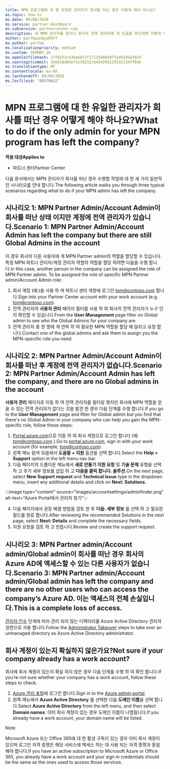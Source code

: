 ```yaml
---
title: MPN 프로그램에 대 한 유일한 관리자가 회사를 떠난 경우 어떻게 해야 하나요?
ms.topic: how-to
ms.date: 09/08/2020
ms.service: partner-dashboard
ms.subservice: partnercenter-csp
description: 새 MPN 관리자를 찾거나 회사의 전역 관리자에 게 도움을 받으려면 어떻게 해야 하는지 알아보세요. 또한 새 파트너 센터 전역 관리자를 추가 하는 방법에 대해 알아봅니다.
author: parthpandyaMSFT
ms.author: parthp
ms.localizationpriority: medium
ms.custom: SEOMAY.20
ms.openlocfilehash: 1ff6252ce36e68f2f17115460a97fa4928daf029
ms.sourcegitcommit: 3a9318d0de7a159215cb454295125532134ff8de
ms.translationtype: MT
ms.contentlocale: ko-KR
ms.lasthandoff: 09/09/2020
ms.locfileid: "89570632"
---
```

# <a name="what-to-do-if-the-only-admin-for-your-mpn-program-has-left-the-company"></a><span data-ttu-id="2e98e-103">MPN 프로그램에 대 한 유일한 관리자가 회사를 떠난 경우 어떻게 해야 하나요?</span><span class="sxs-lookup"><span data-stu-id="2e98e-103">What to do if the only admin for your MPN program has left the company?</span></span>

<span data-ttu-id="2e98e-104">**적용 대상**</span><span class="sxs-lookup"><span data-stu-id="2e98e-104">**Applies to**</span></span>

- <span data-ttu-id="2e98e-105">파트너 센터</span><span class="sxs-lookup"><span data-stu-id="2e98e-105">Partner Center</span></span>

<span data-ttu-id="2e98e-106">다음 문서에서는 MPN 관리자가 회사를 떠난 경우 수행할 작업에 대 한 세 가지 일반적인 시나리오를 안내 합니다.</span><span class="sxs-lookup"><span data-stu-id="2e98e-106">The following article walks you through three typical scenarios regarding what to do if your MPN admin has left the company.</span></span>

## <a name="scenario-1-mpn-partner-adminaccount-admin-has-left-the-company-but-there-are-still-global-admins-in-the-account"></a><span data-ttu-id="2e98e-107">시나리오 1: MPN Partner Admin/Account Admin이 회사를 떠난 상태 이지만 계정에 전역 관리자가 있습니다.</span><span class="sxs-lookup"><span data-stu-id="2e98e-107">Scenario 1: MPN Partner Admin/Account Admin has left the company but there are still Global Admins in the account</span></span>

<span data-ttu-id="2e98e-108">이 경우 회사의 다른 사용자에 게 MPN Partner admin의 역할을 할당할 수 있습니다. 특정 MPN 파트너 관리자/계정 관리자 역할의 역할을 할당 하려면 다음을 수행 합니다.</span><span class="sxs-lookup"><span data-stu-id="2e98e-108">In this case, another person in the company can be assigned the role of MPN Partner admin. To be assigned the role of specific MPN Partner admin/Account Admin role:</span></span>

1. <span data-ttu-id="2e98e-109">회사 계정 (예:)을 사용 하 여 파트너 센터 계정에 로그인 tom@contoso.com 합니다.</span><span class="sxs-lookup"><span data-stu-id="2e98e-109">Sign into your Partner Center account with your work account (e.g. tom@contoso.com).</span></span>
1. <span data-ttu-id="2e98e-110">전역 관리자의 **사용자 관리** 페이지 필터를 사용 하 여 회사의 전역 관리자가 누구 인지 확인할 수 있습니다.</span><span class="sxs-lookup"><span data-stu-id="2e98e-110">From the **User Management** page filter on Global admin to see who the Global Admins for your company are.</span></span> 
1. <span data-ttu-id="2e98e-111">전역 관리자 중 한 명에 게 연락 하 여 필요한 MPN 역할을 할당 해 달라고 요청 합니다.</span><span class="sxs-lookup"><span data-stu-id="2e98e-111">Contact one of the global admins and ask them to assign you the MPN-specific role you need.</span></span> 

## <a name="scenario-2-mpn-partner-adminaccount-admin-has-left-the-company-and-there-are-no-global-admins-in-the-account"></a><span data-ttu-id="2e98e-112">시나리오 2: MPN Partner Admin/Account Admin이 회사를 떠난 후 계정에 전역 관리자가 없습니다.</span><span class="sxs-lookup"><span data-stu-id="2e98e-112">Scenario 2: MPN Partner Admin/Account Admin has left the company, and there are no Global admins in the account</span></span> 

<span data-ttu-id="2e98e-113">**사용자 관리** 페이지로 이동 하 여 전역 관리자를 필터링 했지만 회사에 MPN 역할을 얻을 수 있는 전역 관리자가 없다는 것을 발견 한 경우 다음 단계를 수행 합니다.</span><span class="sxs-lookup"><span data-stu-id="2e98e-113">If you go to the **User Management** page and filter for Global admin but you find that there's no Global Admin in your company who can help you gain the MPN-specific role, follow these steps:</span></span>

1. <span data-ttu-id="2e98e-114">[Portal.azure.com](https://ms.portal.azure.com/)으로 이동 하 여 회사 계정으로 로그인 합니다 (예: tom@contoso.com ).</span><span class="sxs-lookup"><span data-stu-id="2e98e-114">Go to [portal.azure.com](https://ms.portal.azure.com/), sign in with your work account (for example, tom@contoso.com).</span></span> 
1. <span data-ttu-id="2e98e-115">왼쪽 메뉴 탐색 모음에서 **도움말 + 지원** 옵션을 선택 합니다.</span><span class="sxs-lookup"><span data-stu-id="2e98e-115">Select the **Help + Support** option in the left menu nav bar.</span></span>
1. <span data-ttu-id="2e98e-116">다음 페이지의 드롭다운 메뉴에서 **새로 만들기 지원 요청** 및 **기술 문제** 유형을 선택 하 고 추가 세부 정보를 삽입 하 고 **다음을 클릭 합니다. 솔루션.**</span><span class="sxs-lookup"><span data-stu-id="2e98e-116">On the next page, select **New Support request** and **Technical Issue** type in the dropdown menu, insert any additional details and click on **Next: Solutions.**</span></span>

:::image type="content" source="images/accountsettings/adminfinder.png" alt-text="Azure Portal에서 관리자 찾기":::

4. <span data-ttu-id="2e98e-118">다음 페이지에서 권장 해결 방법을 검토 한 후 **다음: 세부 정보** 를 선택 하 고 필요한 필드를 완료 합니다.</span><span class="sxs-lookup"><span data-stu-id="2e98e-118">After reviewing the recommended Solutions in the next page, select **Next: Details** and complete the necessary fields.</span></span>
1. <span data-ttu-id="2e98e-119">지원 요청을 검토 하 고 만듭니다.</span><span class="sxs-lookup"><span data-stu-id="2e98e-119">Review and create the support request.</span></span>


## <a name="scenario-3-mpn-partner-adminaccount-adminglobal-admin-has-left-the-company-and-there-are-no-other-users-who-can-access-the-companys-azure-ad-this-is-a-complete-loss-of-access"></a><span data-ttu-id="2e98e-120">시나리오 3: MPN Partner admin/Account admin/Global admin이 회사를 떠난 경우 회사의 Azure AD에 액세스할 수 있는 다른 사용자가 없습니다.</span><span class="sxs-lookup"><span data-stu-id="2e98e-120">Scenario 3: MPN Partner admin/Account admin/Global admin has left the company and there are no other users who can access the company’s Azure AD.</span></span> <span data-ttu-id="2e98e-121">이는 액세스의 전체 손실입니다.</span><span class="sxs-lookup"><span data-stu-id="2e98e-121">This is a complete loss of access.</span></span>

<span data-ttu-id="2e98e-122">[관리자 인수](https://docs.microsoft.com/azure/active-directory/users-groups-roles/domains-admin-takeover#internal-admin-takeover) 단계에 따라 관리 되지 않는 디렉터리를 Azure Active Directory 관리자 권한으로 사용 합니다.</span><span class="sxs-lookup"><span data-stu-id="2e98e-122">Follow the [Administrator Takeover](https://docs.microsoft.com/azure/active-directory/users-groups-roles/domains-admin-takeover#internal-admin-takeover) steps to take over an unmanaged directory as Azure Active Directory administrator.</span></span>

## <a name="not-sure-if-your-company-already-has-a-work-account"></a><span data-ttu-id="2e98e-123">회사 계정이 있는지 확실하지 않은가요?</span><span class="sxs-lookup"><span data-stu-id="2e98e-123">Not sure if your company already has a work account?</span></span>

<span data-ttu-id="2e98e-124">회사에 회사 계정이 있는지 확실 하지 않은 경우 다음 단계를 수행 하 여 확인 합니다.</span><span class="sxs-lookup"><span data-stu-id="2e98e-124">If you’re not sure whether your company has a work account, follow these steps to check.</span></span>

1. <span data-ttu-id="2e98e-125">[Azure 관리 포털](https://ms.portal.azure.com)에 로그인 합니다.</span><span class="sxs-lookup"><span data-stu-id="2e98e-125">Sign in to the [Azure admin portal](https://ms.portal.azure.com).</span></span>
2. <span data-ttu-id="2e98e-126">왼쪽 메뉴에서 **Azure Active Directory** 를 선택한 다음 **도메인 이름**을 선택 합니다.</span><span class="sxs-lookup"><span data-stu-id="2e98e-126">Select **Azure Active Directory** from the left menu, and then select **Domain names**.</span></span>
<span data-ttu-id="2e98e-127">이미 회사 계정이 있는 경우 도메인 이름이 나열됩니다.</span><span class="sxs-lookup"><span data-stu-id="2e98e-127">If you already have a work account, your domain name will be listed.</span></span>

>[!Note]
><span data-ttu-id="2e98e-128">Microsoft Azure 또는 Office 365에 대 한 활성 구독이 있는 경우 이미 회사 계정이 있으며 로그인 자격 증명은 해당 서비스에 액세스 하는 데 사용 되는 자격 증명과 동일 해야 합니다.</span><span class="sxs-lookup"><span data-stu-id="2e98e-128">If you have an active subscription to Microsoft Azure or Office 365, you already have a work account and your sign in credentials should be the same as the ones used to access those services.</span></span>
